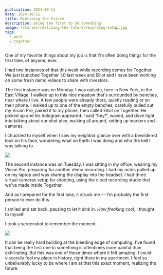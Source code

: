 ```yaml
---
publication: 2024-10-11
date: 2024-10-11
title: Realizing the Future
description: Being the first to do something.
image: /stories/realizing-the-future/recording-setup.jpg
tags:
  - work
  - together
---
```


One of my favorite things about my job is that I'm often doing things for the first time, of anyone, ever.

I had two instances of that this week while recording demos for Together. We just launched Together 1.0 last week and Elliot and I have been working on some fresh demo videos to share with investors.

The first instance was on Monday. I was outside, here in New York, in the East Village. I walked up to this nice meadow that's surrounded by benches, near where I live. A few people were already there, quietly reading or on their phone. I walked up to one of the empty benches, carefully pulled out my Vision Pro, paired it to my phone, then called Elliot on Together. He picked up and his hologram appeared. I said "hey!", waved, and dove right into talking about our shot plan, walking all around, setting up markers and cameras.

I chuckled to myself when I saw my neighbor glance over with a bewildered look on his face, wondering what on Earth I was doing and who the hell I was talking to.

<Image
  src="/stories/realizing-the-future/outside-recording.jpg"
  caption="A screengrab from our recording session outside. Elliot's on the left setting up virtual cameras, my unknowing neighbor sitting on the bench."
/>

The second instance was on Tuesday. I was sitting in my office, wearing my Vision Pro, preparing for another demo recording. I had my notes pulled up on my laptop and was sharing the display into the headset. I had three virtual cameras setup for shooting, using the cloud recording studio that we've made inside Together.

And as I prepared for the first take, it struck me — I'm probably the first person to ever do this.

I smiled and sat back, pausing to let it sink in. *How freaking cool*, I thought to myself.

I took a screenshot to remember the moment.

<Image
  src="/stories/realizing-the-future/recording-setup.jpg"
  caption="My mixed reality recording studio in Together 1.0."
/>

It can be really hard building at the bleeding edge of computing. I've found that being the first one to something is oftentimes more painful than exhilirating. But this was one of those times where it felt amazing. I could viscerally feel my place in history, right there in my apartment. I feel so unbelievably lucky to be where I am at that this exact moment, realizing the future.
